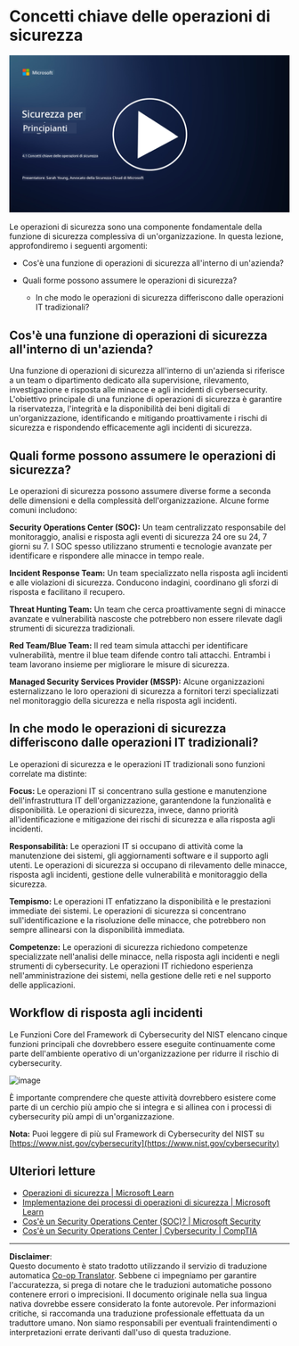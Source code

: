 <!--
CO_OP_TRANSLATOR_METADATA:
{
  "original_hash": "6a55b31df9eebf550d040cef0ef7dff3",
  "translation_date": "2025-09-03T22:16:48+00:00",
  "source_file": "4.1 SecOps key concepts.md",
  "language_code": "it"
}
-->
# Concetti chiave delle operazioni di sicurezza

[![Guarda il video](../../translated_images/4-1_placeholder.0123f726051a7b9662e6dfa95b10962cbe64c002cde9640da84711fd8d3df642.it.png)](https://learn-video.azurefd.net/vod/player?id=6a1cf511-89e0-493a-8ef9-91c458200266)

Le operazioni di sicurezza sono una componente fondamentale della funzione di sicurezza complessiva di un'organizzazione. In questa lezione, approfondiremo i seguenti argomenti:

 - Cos'è una funzione di operazioni di sicurezza all'interno di un'azienda?
   
 - Quali forme possono assumere le operazioni di sicurezza?
   
   - In che modo le operazioni di sicurezza differiscono dalle operazioni IT tradizionali?

## Cos'è una funzione di operazioni di sicurezza all'interno di un'azienda?

Una funzione di operazioni di sicurezza all'interno di un'azienda si riferisce a un team o dipartimento dedicato alla supervisione, rilevamento, investigazione e risposta alle minacce e agli incidenti di cybersecurity. L'obiettivo principale di una funzione di operazioni di sicurezza è garantire la riservatezza, l'integrità e la disponibilità dei beni digitali di un'organizzazione, identificando e mitigando proattivamente i rischi di sicurezza e rispondendo efficacemente agli incidenti di sicurezza.

## Quali forme possono assumere le operazioni di sicurezza?

Le operazioni di sicurezza possono assumere diverse forme a seconda delle dimensioni e della complessità dell'organizzazione. Alcune forme comuni includono:

**Security Operations Center (SOC):** Un team centralizzato responsabile del monitoraggio, analisi e risposta agli eventi di sicurezza 24 ore su 24, 7 giorni su 7. I SOC spesso utilizzano strumenti e tecnologie avanzate per identificare e rispondere alle minacce in tempo reale.

**Incident Response Team:** Un team specializzato nella risposta agli incidenti e alle violazioni di sicurezza. Conducono indagini, coordinano gli sforzi di risposta e facilitano il recupero.

**Threat Hunting Team:** Un team che cerca proattivamente segni di minacce avanzate e vulnerabilità nascoste che potrebbero non essere rilevate dagli strumenti di sicurezza tradizionali.

**Red Team/Blue Team:** Il red team simula attacchi per identificare vulnerabilità, mentre il blue team difende contro tali attacchi. Entrambi i team lavorano insieme per migliorare le misure di sicurezza.

**Managed Security Services Provider (MSSP):** Alcune organizzazioni esternalizzano le loro operazioni di sicurezza a fornitori terzi specializzati nel monitoraggio della sicurezza e nella risposta agli incidenti.

## In che modo le operazioni di sicurezza differiscono dalle operazioni IT tradizionali?

Le operazioni di sicurezza e le operazioni IT tradizionali sono funzioni correlate ma distinte:

**Focus:** Le operazioni IT si concentrano sulla gestione e manutenzione dell'infrastruttura IT dell'organizzazione, garantendone la funzionalità e disponibilità. Le operazioni di sicurezza, invece, danno priorità all'identificazione e mitigazione dei rischi di sicurezza e alla risposta agli incidenti.

**Responsabilità:** Le operazioni IT si occupano di attività come la manutenzione dei sistemi, gli aggiornamenti software e il supporto agli utenti. Le operazioni di sicurezza si occupano di rilevamento delle minacce, risposta agli incidenti, gestione delle vulnerabilità e monitoraggio della sicurezza.

**Tempismo:** Le operazioni IT enfatizzano la disponibilità e le prestazioni immediate dei sistemi. Le operazioni di sicurezza si concentrano sull'identificazione e la risoluzione delle minacce, che potrebbero non sempre allinearsi con la disponibilità immediata.

**Competenze:** Le operazioni di sicurezza richiedono competenze specializzate nell'analisi delle minacce, nella risposta agli incidenti e negli strumenti di cybersecurity. Le operazioni IT richiedono esperienza nell'amministrazione dei sistemi, nella gestione delle reti e nel supporto delle applicazioni.

## Workflow di risposta agli incidenti

Le Funzioni Core del Framework di Cybersecurity del NIST elencano cinque funzioni principali che dovrebbero essere eseguite continuamente come parte dell'ambiente operativo di un'organizzazione per ridurre il rischio di cybersecurity.

![image](https://github.com/microsoft/Security-101/assets/139931591/f6d19dce-f96e-47bd-9e0a-8019675a602d)

È importante comprendere che queste attività dovrebbero esistere come parte di un cerchio più ampio che si integra e si allinea con i processi di cybersecurity più ampi di un'organizzazione.

**Nota:** Puoi leggere di più sul Framework di Cybersecurity del NIST su [https://www.nist.gov/cybersecurity](https://www.nist.gov/cybersecurity)

## Ulteriori letture

- [Operazioni di sicurezza | Microsoft Learn](https://learn.microsoft.com/security/operations/overview?WT.mc_id=academic-96948-sayoung)
- [Implementazione dei processi di operazioni di sicurezza | Microsoft Learn](https://learn.microsoft.com/security/operations/?WT.mc_id=academic-96948-sayoung)
- [Cos'è un Security Operations Center (SOC)? | Microsoft Security](https://www.microsoft.com/security/business/security-101/what-is-a-security-operations-center-soc?WT.mc_id=academic-96948-sayoung)
- [Cos'è un Security Operations Center | Cybersecurity | CompTIA](https://www.comptia.org/content/articles/what-is-a-security-operations-center)

---

**Disclaimer**:  
Questo documento è stato tradotto utilizzando il servizio di traduzione automatica [Co-op Translator](https://github.com/Azure/co-op-translator). Sebbene ci impegniamo per garantire l'accuratezza, si prega di notare che le traduzioni automatiche possono contenere errori o imprecisioni. Il documento originale nella sua lingua nativa dovrebbe essere considerato la fonte autorevole. Per informazioni critiche, si raccomanda una traduzione professionale effettuata da un traduttore umano. Non siamo responsabili per eventuali fraintendimenti o interpretazioni errate derivanti dall'uso di questa traduzione.